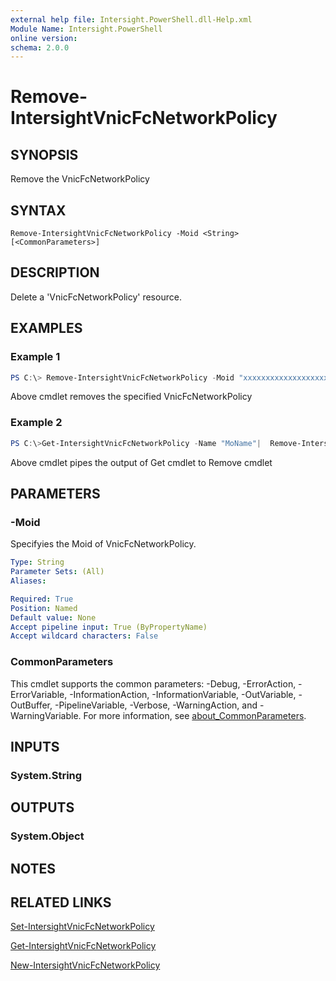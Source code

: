 ```yaml
---
external help file: Intersight.PowerShell.dll-Help.xml
Module Name: Intersight.PowerShell
online version:
schema: 2.0.0
---
```


# Remove-IntersightVnicFcNetworkPolicy

## SYNOPSIS
Remove the VnicFcNetworkPolicy

## SYNTAX

```
Remove-IntersightVnicFcNetworkPolicy -Moid <String> [<CommonParameters>]
```

## DESCRIPTION
Delete a &apos;VnicFcNetworkPolicy&apos; resource.

## EXAMPLES

### Example 1
```powershell
PS C:\> Remove-IntersightVnicFcNetworkPolicy -Moid "xxxxxxxxxxxxxxxxxxxxxxxxxxx"
```
Above cmdlet removes the specified VnicFcNetworkPolicy 

### Example 2
```powershell
PS C:\>Get-IntersightVnicFcNetworkPolicy -Name "MoName"|  Remove-IntersightVnicFcNetworkPolicy
```
Above cmdlet pipes the output of Get cmdlet to Remove cmdlet

## PARAMETERS

### -Moid
Specifyies the Moid of VnicFcNetworkPolicy.

```yaml
Type: String
Parameter Sets: (All)
Aliases:

Required: True
Position: Named
Default value: None
Accept pipeline input: True (ByPropertyName)
Accept wildcard characters: False
```

### CommonParameters
This cmdlet supports the common parameters: -Debug, -ErrorAction, -ErrorVariable, -InformationAction, -InformationVariable, -OutVariable, -OutBuffer, -PipelineVariable, -Verbose, -WarningAction, and -WarningVariable. For more information, see [about_CommonParameters](http://go.microsoft.com/fwlink/?LinkID=113216).

## INPUTS

### System.String

## OUTPUTS

### System.Object
## NOTES

## RELATED LINKS

[Set-IntersightVnicFcNetworkPolicy](./Set-IntersightVnicFcNetworkPolicy.md)

[Get-IntersightVnicFcNetworkPolicy](./Get-IntersightVnicFcNetworkPolicy.md)

[New-IntersightVnicFcNetworkPolicy](./New-IntersightVnicFcNetworkPolicy.md)

